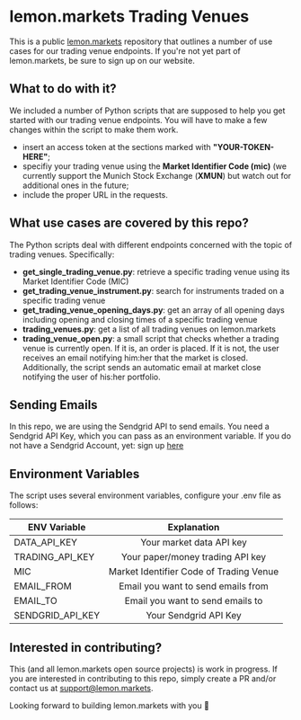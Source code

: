 # lemon.markets Trading Venues

This is a public [lemon.markets](https://lemon.markets) repository that outlines a number of use cases for our trading venue endpoints. 
If you're not yet part of lemon.markets, be sure to sign up on our website.

## What to do with it?

We included a number of Python scripts that are supposed to help you get started with our trading venue endpoints. 
You will have to make a few changes within the script to make them work. 
- insert an access token at the sections marked with **"YOUR-TOKEN-HERE"**;
- specifiy your trading venue using the **Market Identifier Code (mic)** (we currently support the Munich Stock Exchange (**XMUN**) but watch out for additional ones in the future;
- include the proper URL in the requests.

## What use cases are covered by this repo?
The Python scripts deal with different endpoints concerned with the topic of trading venues. Specifically:
- **get_single_trading_venue.py**: retrieve a specific trading venue using its Market Identifier Code (MIC)
- **get_trading_venue_instrument.py**: search for instruments traded on a specific trading venue
- **get_trading_venue_opening_days.py**: get an array of all opening days including opening and closing times of a specific trading venue
- **trading_venues.py**: get a list of all trading venues on lemon.markets
- **trading_venue_open.py**: a small script that checks whether a trading venue is currently open. If it is, an order is placed. If it is not, the user receives an email notifying him:her that the market is closed. Additionally, the script sends an automatic email at market close notifying the user of his:her portfolio.

## Sending Emails
In this repo, we are using the Sendgrid API to send emails. You need a Sendgrid API Key, which you can pass as an 
environment variable. If you do not have a Sendgrid Account, yet: sign up [here](https://sendgrid.com/)

## Environment Variables
The script uses several environment variables, configure your .env file as follows:

| ENV Variable      |               Explanation               |
|-------------------|:---------------------------------------:|
| DATA_API_KEY      |        Your market data API key         |
| TRADING_API_KEY   |    Your paper/money trading API key     |
| MIC               | Market Identifier Code of Trading Venue |
 | EMAIL_FROM        |   Email you want to send emails from    |
 | EMAIL_TO          |    Email you want to send emails to     |
| SENDGRID_API_KEY  |          Your Sendgrid API Key          |

## Interested in contributing?

This (and all lemon.markets open source projects) is work in progress. If you are interested in contributing to this repo, 
simply create a PR and/or contact us at [support@lemon.markets](mailto:support@lemon.markets). 

Looking forward to building lemon.markets with you 🍋

